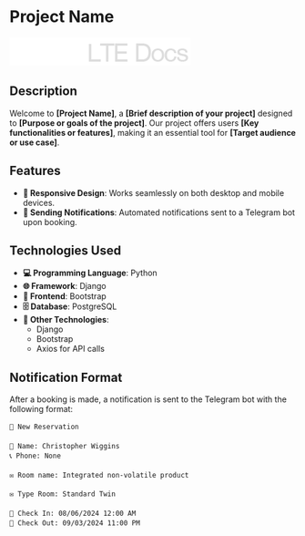 # Project Name

![Project Logo](apps/static/assets/img/logo-xl.png) <!-- Replace with your logo path if you have one -->

## Description

Welcome to **[Project Name]**, a **[Brief description of your project]** designed to **[Purpose or goals of the project]**. Our project offers users **[Key functionalities or features]**, making it an essential tool for **[Target audience or use case]**.

## Features


- **📱 Responsive Design**: Works seamlessly on both desktop and mobile devices.
- **📢 Sending Notifications**: Automated notifications sent to a Telegram bot upon booking.

## Technologies Used

- **💻 Programming Language**: Python
- **🌐 Framework**: Django
- **💅 Frontend**: Bootstrap
- **🗄️ Database**: PostgreSQL
- **🔧 Other Technologies**: 
  - Django
  - Bootstrap
  - Axios for API calls

## Notification Format

After a booking is made, a notification is sent to the Telegram bot with the following format:

```markdown
📝 New Reservation

👤 Name: Christopher Wiggins
📞 Phone: None

✉️ Room name: Integrated non-volatile product

✉️ Type Room: Standard Twin

📅 Check In: 08/06/2024 12:00 AM
📅 Check Out: 09/03/2024 11:00 PM
